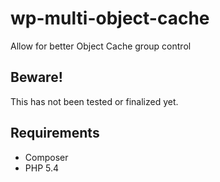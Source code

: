 # wp-multi-object-cache
Allow for better Object Cache group control

## Beware!
This has not been tested or finalized yet.

## Requirements
- Composer
- PHP 5.4
